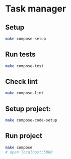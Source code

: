 # Task manager

## Setup

```bash
make compose-setup
```

## Run tests

```bash
make compose-test
```

## Check lint

```bash
make compose-lint
```

## Setup project:

```bash
make compose-code-setup
```

## Run project

```bash
make compose
# open localhost:5000
```
